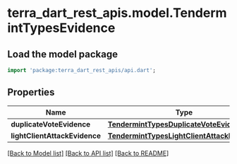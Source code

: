 # terra_dart_rest_apis.model.TendermintTypesEvidence

## Load the model package
```dart
import 'package:terra_dart_rest_apis/api.dart';
```

## Properties
Name | Type | Description | Notes
------------ | ------------- | ------------- | -------------
**duplicateVoteEvidence** | [**TendermintTypesDuplicateVoteEvidence**](TendermintTypesDuplicateVoteEvidence.md) |  | [optional] 
**lightClientAttackEvidence** | [**TendermintTypesLightClientAttackEvidence**](TendermintTypesLightClientAttackEvidence.md) |  | [optional] 

[[Back to Model list]](../README.md#documentation-for-models) [[Back to API list]](../README.md#documentation-for-api-endpoints) [[Back to README]](../README.md)


